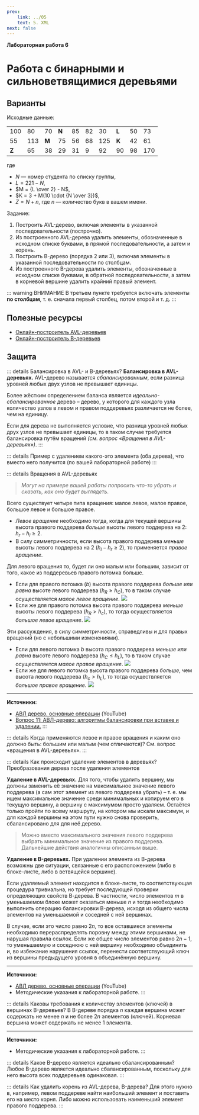 ```yaml
---
prev:
    link: ../05
    text: 5. XML
next: false
---
```


**Лабораторная работа 6**

# Работа с бинарными и сильноветвящимися деревьями

## Варианты

<!--<input placeholder="Введите номер варианта" type="number" min="1" max="50" step="1">-->

Исходные данные:

<table>
    <tbody>
        <tr>
            <td>100</td>
            <td>80</td>
            <td>70</td>
            <td><b>N</b></td>
            <td>85</td>
            <td>82</td>
            <td>30</td>
            <td><b>L</b></td>
            <td>50</td>
            <td>73</td>
        </tr>
        <tr>
            <td>55</td>
            <td>113</td>
            <td><b>M</b></td>
            <td>75</td>
            <td>56</td>
            <td>68</td>
            <td>125</td>
            <td><b>K</b></td>
            <td>42</td>
            <td>61</td>
        </tr>
        <tr>
            <td><b>Z</b></td>
            <td>65</td>
            <td>38</td>
            <td>29</td>
            <td>31</td>
            <td>9</td>
            <td>92</td>
            <td>90</td>
            <td>98</td>
            <td>170</td>
        </tr>
    </tbody>
</table>

где
* $N$ — номер студента по списку группы,
* $L = 221 - N$,
* $M = {L \over 2} - N$,
* $K = 3 + M(10 \cdot {N \over 3})$,
* $Z = N + n$, где $n$ — количество букв в вашем имени.

Задание:
1. Построить AVL-дерево, включая элементы в указанной последовательности (построчно).
2. Из построенного AVL-дерева удалить элементы, обозначенные в исходном списке буквами, в прямой последовательности, а затем и корень.
3. Построить B-дерево (порядка 2 или 3), включая элементы в указанной последовательности по столбцам.
4. Из построенного B-дерева удалить элементы, обозначенные в исходном списке буквами, в обратной последовательности, а затем в корневой вершине удалить крайний правый элемент.

::: warning ВНИМАНИЕ
В третьем пункте требуется включать элементы **по столбцам**, т. е. сначала первый столбец, потом второй и т. д.
:::

## Полезные ресурсы
* [Онлайн-построитель AVL-деревьев](https://www.cs.usfca.edu/~galles/visualization/AVLtree.html)
* [Онлайн-построитель B-деревьев](https://www.cs.usfca.edu/~galles/visualization/BTree.html)

## Защита

::: details Балансировка в AVL- и B-деревьях?
**Балансировка в AVL-деревьях.** AVL-дерево называется *сбалансированным*, если разница уровней любых двух узлов не превышает единицы.

Более жёстким определением баланса является *идеально-сбалансированное* дерево – дерево, у которого для каждого узла количество узлов в левом и правом поддеревьях различается не более, чем на единицу.

Если для дерева не выполняется условие, что разница уровней любых друх узлов не превышает единицы, то в таком случае требуется балансировка путём вращений *(см. вопрос «Вращения в AVL-деревьях»)*.
:::

::: details Пример с удалением какого-это элемента (оба дерева), что вместо него получится (по вашей лабораторной работе)
:::

::: details Вращения в AVL-деревьях
> *Могут на примере вашей работы попросить что-то убрать и сказать, как оно будет выглядеть.*

Всего существует четыре типа вращения: малое левое, малое правое, большое левое и большое правое.

* *Левое вращение* необходимо тогда, когда для текущей вершины высота правого поддерева *больше* высоты левого поддерева на 2: $h_r - h_l \ge 2$.
* В силу симметричности, если высота правого поддерева *меньше* высоты левого поддерева на 2 ($h_l - h_r \ge 2$), то применяется *правое вращение*.

Для левого вращения то, будет ли оно малым или большим, зависит от того, какое из поддеревьев правого потомка больше.
* Если для правого потомка ($b$) высота правого поддерева *больше или равна* высоте левого поддерева ($h_R \ge h_C$), то в таком случае осуществляется *малое левое вращение*.
  ![](/media/images/db_6_01.gif)
* Если же для правого потомка высота правого поддерева *меньше* высоты левого поддерева ($h_R > h_c$), то тогда осуществляется *большое левое вращение*.
  ![](/media/images/db_6_03.gif)

Эти рассуждения, в силу симметричности, справедливы и для правых вращений (но с небольшими изменениями).

* Если для левого потомка $b$ высота правого поддерева *меньше или равна* высоте левого поддерева ($h_C \le h_L$), то в таком случае осуществляется *малое правое вращение*.
  ![](/media/images/db_6_02.gif)
* Если же для левого потомка высота правого поддерева *больше*, чем высота левого поддерева ($h_c \gt h_L$), то тогда осуществляется *большое правое вращение*.
  ![](/media/images/db_6_04.gif)

---

**Источники:**
* [АВЛ дерево. основные операции](https://www.youtube.com/watch?v=4qJVFQ-LK7A) (YouTube)
* [Вопрос 11: АВЛ-дерево: алгоритмы балансировки при вставке и удалении.](https://fkti5301.github.io/exam_tickets_aisd_2017_kolinko/tickets/11.html)
:::

::: details Когда применяются левое и правое вращения и каким оно должно быть: большим или малым (чем отличаются)?
См. вопрос «вращения в AVL-деревьях».
:::

::: details Как происходит удаление элементов в деревьях? Преобразования дерева после удаления элементов

**Удаление в AVL-деревьях.** Для того, чтобы удалить вершину, мы должны заменить её значение на максимальное значение левого поддерева (а сам этот элемент из левого поддерева убрать) – т. е. мы ищем максимальное значение среди минимальных и копируем его в текущую вершину, а вершину с максимумом просто удаляем. Остаётся только пройти по всему маршруту, на котором мы искали максимум, и для каждой вершины на этом пути нужно снова проверить, сбалансировано для для неё дерево.

> Можно вместо максимального значения левого поддерева выбрать минимальное значение из правого поддерева. Дальнейшие действия аналогичны описанным выше.

**Удаление в B-деревьях.** При удалении элемента из В-дерева возможны две ситуации, связанные с его расположением (либо в блоке-листе, либо в ветвящейся вершине).

Если удаляемый элемент находится в блоке-листе, то соответствующая процедура тривиальна, но требует последующей проверки определяющих свойств В-дерева. В частности, число элементов $m$ в уменьшаемом блоке может оказаться меньше $n$ и тогда необходимо выполнить операцию балансировки B-дерева, исходя из общего числа элементов на уменьшаемой и соседней с ней вершинах.

В случае, если это число равно $2n$, то все оставшиеся элементы необходимо перераспределять поровну между этими вершинами, не нарушая правила ссылок. Если же общее число элементов равно $2n-1$, то уменьшаемую и соседнюю с ней вершину необходимо объединить и, во избежание нарушения ссылок, перенести соответствующий ключ из вершины предыдущего уровня в объединённую вершину.

---

**Источники:**
* [АВЛ дерево. основные операции](https://www.youtube.com/watch?v=4qJVFQ-LK7A) (YouTube)
* Методические указания к лабораторной работе.
:::

::: details Каковы требования к количеству элементов (ключей) в вершинах B-деревьев?
В B-дереве порядка $n$ каждая вершина может содержать не менее $n$ и не более $2n$ элементов (ключей). Корневая вершина может содержать не менее 1 элемента.

---
**Источники:**
* Методические указания к лабораторной работе.
:::

::: details Какое B-дерево является идеально сбалансированным?
Любое B-дерево является идеально сбалансированным, поскольку для него высота всех поддеревьев одинаковая.
:::

::: details Как удалить корень из AVL-дерева, B-дерева?
Для этого нужно в, например, левом поддереве найти наибольший элемент и поставить его на место корня. Либо можно использовать наименьший элемент правого поддерева.
:::